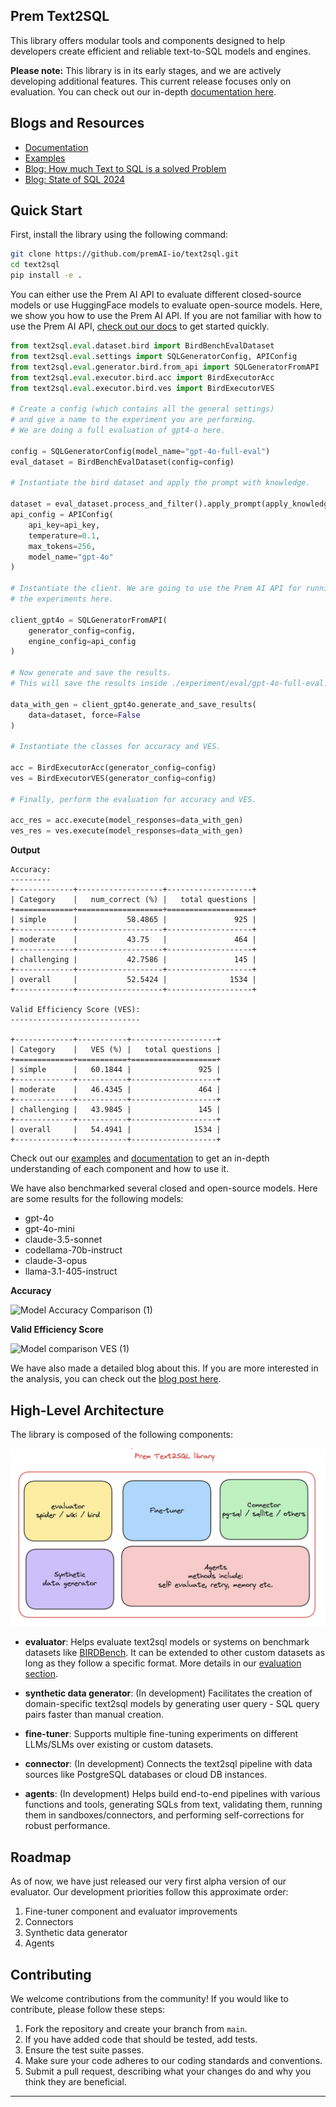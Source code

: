 ## Prem Text2SQL

This library offers modular tools and components designed to help developers create efficient and reliable text-to-SQL models and engines.

**Please note:** This library is in its early stages, and we are actively developing additional features. This current release focuses only on evaluation. You can check out our in-depth [documentation here](/docs/evaluation/).

## Blogs and Resources 

- [Documentation](/docs)
- [Examples](/examples)
- [Blog: How much Text to SQL is a solved Problem](https://blog.premai.io/text2sql-eval)
- [Blog: State of SQL 2024](https://blog.premai.io/state-of-text2sql-2024/)

## Quick Start

First, install the library using the following command:

```bash
git clone https://github.com/premAI-io/text2sql.git
cd text2sql
pip install -e .
```

You can either use the Prem AI API to evaluate different closed-source models or use HuggingFace models to evaluate open-source models. Here, we show you how to use the Prem AI API. If you are not familiar with how to use the Prem AI API, [check out our docs](https://docs.premai.io/introduction) to get started quickly.

```python
from text2sql.eval.dataset.bird import BirdBenchEvalDataset
from text2sql.eval.settings import SQLGeneratorConfig, APIConfig
from text2sql.eval.generator.bird.from_api import SQLGeneratorFromAPI
from text2sql.eval.executor.bird.acc import BirdExecutorAcc
from text2sql.eval.executor.bird.ves import BirdExecutorVES

# Create a config (which contains all the general settings)
# and give a name to the experiment you are performing.
# We are doing a full evaluation of gpt4-o here.

config = SQLGeneratorConfig(model_name="gpt-4o-full-eval")
eval_dataset = BirdBenchEvalDataset(config=config)

# Instantiate the bird dataset and apply the prompt with knowledge. 

dataset = eval_dataset.process_and_filter().apply_prompt(apply_knowledge=True)
api_config = APIConfig(
    api_key=api_key, 
    temperature=0.1, 
    max_tokens=256,
    model_name="gpt-4o"
)

# Instantiate the client. We are going to use the Prem AI API for running 
# the experiments here. 

client_gpt4o = SQLGeneratorFromAPI(
    generator_config=config,
    engine_config=api_config
)

# Now generate and save the results. 
# This will save the results inside ./experiment/eval/gpt-4o-full-eval.

data_with_gen = client_gpt4o.generate_and_save_results(
    data=dataset, force=False
)

# Instantiate the classes for accuracy and VES.

acc = BirdExecutorAcc(generator_config=config)
ves = BirdExecutorVES(generator_config=config)

# Finally, perform the evaluation for accuracy and VES.

acc_res = acc.execute(model_responses=data_with_gen)
ves_res = ves.execute(model_responses=data_with_gen)
```

**Output**

```
Accuracy:
---------
+-------------+-------------------+-------------------+
| Category    |   num_correct (%) |   total questions |
+=============+===================+===================+
| simple      |           58.4865 |               925 |
+-------------+-------------------+-------------------+
| moderate    |           43.75   |               464 |
+-------------+-------------------+-------------------+
| challenging |           42.7586 |               145 |
+-------------+-------------------+-------------------+
| overall     |           52.5424 |              1534 |
+-------------+-------------------+-------------------+

Valid Efficiency Score (VES):
-----------------------------

+-------------+-----------+-------------------+
| Category    |   VES (%) |   total questions |
+=============+===========+===================+
| simple      |   60.1844 |               925 |
+-------------+-----------+-------------------+
| moderate    |   46.4345 |               464 |
+-------------+-----------+-------------------+
| challenging |   43.9845 |               145 |
+-------------+-----------+-------------------+
| overall     |   54.4941 |              1534 |
+-------------+-----------+-------------------+
```

Check out our [examples](/examples/evaluation.ipynb) and [documentation](/docs/evaluation/) to get an in-depth understanding of each component and how to use it.

We have also benchmarked several closed and open-source models. Here are some results for the following models:

- gpt-4o
- gpt-4o-mini
- claude-3.5-sonnet
- codellama-70b-instruct
- claude-3-opus
- llama-3.1-405-instruct

**Accuracy**

![Model Accuracy Comparison (1)](https://github.com/user-attachments/assets/af37984d-3c44-4b85-b816-33e6a79b050c)

**Valid Efficiency Score**

![Model comparison VES (1)](https://github.com/user-attachments/assets/09bdb4fe-c241-4e76-a068-9787bd4da8f1)


We have also made a detailed blog about this. If you are more interested in the analysis, you can check out the [blog post here](https://blog.premai.io/text2sql-eval).

## High-Level Architecture

The library is composed of the following components:

![text2sql architecture](/docs/assets/text2sql_arch.png)

- **evaluator**: Helps evaluate text2sql models or systems on benchmark datasets like [BIRDBench](https://bird-bench.github.io/). It can be extended to other custom datasets as long as they follow a specific format. More details in our [evaluation section](/docs/evaluation.md).

- **synthetic data generator**: (In development) Facilitates the creation of domain-specific text2sql models by generating user query - SQL query pairs faster than manual creation.

- **fine-tuner**: Supports multiple fine-tuning experiments on different LLMs/SLMs over existing or custom datasets.

- **connector**: (In development) Connects the text2sql pipeline with data sources like PostgreSQL databases or cloud DB instances.

- **agents**: (In development) Helps build end-to-end pipelines with various functions and tools, generating SQLs from text, validating them, running them in sandboxes/connectors, and performing self-corrections for robust performance.

## Roadmap

As of now, we have just released our very first alpha version of our evaluator. Our development priorities follow this approximate order:

1. Fine-tuner component and evaluator improvements
2. Connectors
3. Synthetic data generator
4. Agents

## Contributing

We welcome contributions from the community! If you would like to contribute, please follow these steps:

1. Fork the repository and create your branch from `main`.
2. If you have added code that should be tested, add tests.
3. Ensure the test suite passes.
4. Make sure your code adheres to our coding standards and conventions.
5. Submit a pull request, describing what your changes do and why you think they are beneficial.

---
